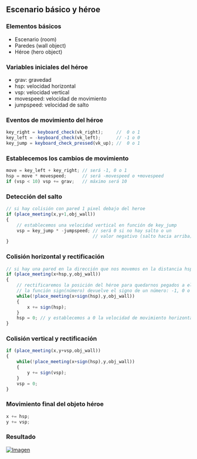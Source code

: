 ## Escenario básico y héroe
### Elementos básicos
* Escenario (room)
* Paredes (wall object)
* Héroe (hero object)

### Variables iniciales del héroe
* grav: gravedad
* hsp: velocidad horizontal
* vsp: velocidad vertical
* movespeed: velocidad de movimiento
* jumpspeed: velocidad de salto


### Eventos de movimiento del héroe
```javascript
key_right = keyboard_check(vk_right);     //  0 o 1
key_left = -keyboard_check(vk_left);      // -1 o 0
key_jump = keyboard_check_pressed(vk_up); //  0 o 1
```

### Establecemos los cambios de movimiento
```javascript
move = key_left + key_right; // será -1, 0 o 1
hsp = move * movespeed;		 // será -movespeed o +movespeed
if (vsp < 10) vsp += grav;   // máximo será 10
```

### Detección del salto
```javascript
// si hay colisión con pared 1 pixel debajo del heroe
if (place_meeting(x,y+1,obj_wall))
{
	// establecemos una velocidad vertical en función de key_jump
    vsp = key_jump * -jumpspeed; // será 0 si no hay salto o un
    							 // valor negativo (salto hacia arriba)
}
```

### Colisión horizontal y rectificación
```javascript
// si hay una pared en la dirección que nos movemos en la distancia hsp
if (place_meeting(x+hsp,y,obj_wall))
{
    // rectificaremos la posición del héroe para quedarnos pegados a ella
    // la función sign(número) devuelve el signo de un número: -1, 0 o 1
    while(!place_meeting(x+sign(hsp),y,obj_wall))
    {
        x += sign(hsp);
    }
    hsp = 0; // y establecemos a 0 la velocidad de movimiento horizontal
}
```


### Colisión vertical y rectificación
```javascript
if (place_meeting(x,y+vsp,obj_wall))
{
    while(!place_meeting(x+sign(hsp),y,obj_wall))
    {
    	y += sign(vsp);
    } 
    vsp = 0;
}
```

### Movimiento final del objeto héroe
```javascript
x += hsp;
y += vsp;
```

### Resultado
[![Imagen](https://github.com/hcosta/referencia-gml/raw/master/aprendizaje/plataformas/01_escenario_basico_y_heroe.gmx/captura.jpg)](https://github.com/hcosta/referencia-gml/raw/master/aprendizaje/plataformas/01_escenario_basico_y_heroe.gmx/captura.jpg)